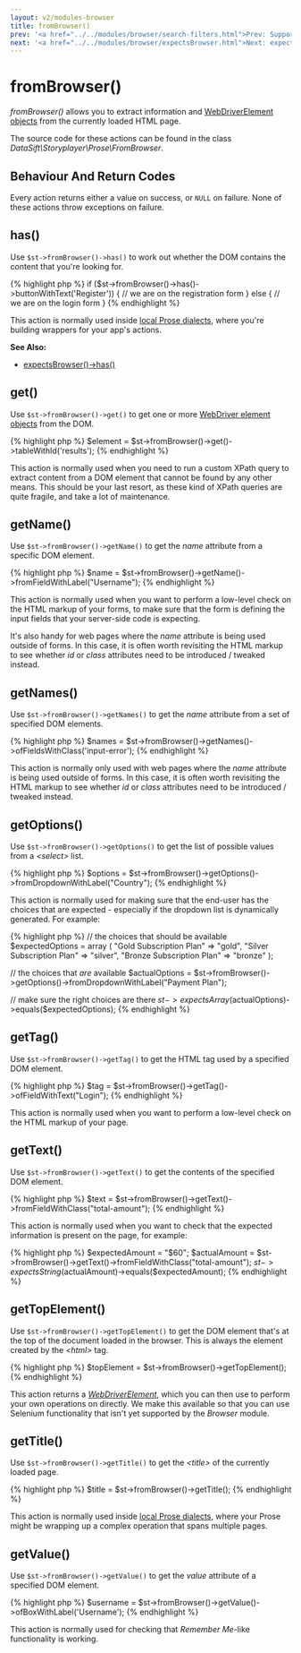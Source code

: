 ```yaml
---
layout: v2/modules-browser
title: fromBrowser()
prev: '<a href="../../modules/browser/search-filters.html">Prev: Supported Search Filters</a>'
next: '<a href="../../modules/browser/expectsBrowser.html">Next: expectsBrowser()</a>'
---
```


# fromBrowser()

_fromBrowser()_ allows you to extract information and [WebDriverElement objects](webdriver.html) from the currently loaded HTML page.

The source code for these actions can be found in the class _DataSift\Storyplayer\Prose\FromBrowser_.

## Behaviour And Return Codes

Every action returns either a value on success, or `NULL` on failure.  None of these actions throw exceptions on failure.

## has()

Use `$st->fromBrowser()->has()` to work out whether the DOM contains the content that you're looking for.

{% highlight php %}
if ($st->fromBrowser()->has()->buttonWithText('Register')) {
	// we are on the registration form
}
else {
	// we are on the login form
}
{% endhighlight %}

This action is normally used inside [local Prose dialects](../../prose/local-dialects.html), where you're building wrappers for your app's actions.

__See Also:__

* [expectsBrowser()->has()](expectsBrowser.html#has)

## get()

Use `$st->fromBrowser()->get()` to get one or more [WebDriver element objects](webdriver.html#webdriver_elements) from the DOM.

{% highlight php %}
$element = $st->fromBrowser()->get()->tableWithId('results');
{% endhighlight %}

This action is normally used when you need to run a custom XPath query to extract content from a DOM element that cannot be found by any other means.  This should be your last resort, as these kind of XPath queries are quite fragile, and take a lot of maintenance.

## getName()

Use `$st->fromBrowser()->getName()` to get the _name_ attribute from a specific DOM element.

{% highlight php %}
$name = $st->fromBrowser()->getName()->fromFieldWithLabel("Username");
{% endhighlight %}

This action is normally used when you want to perform a low-level check on the HTML markup of your forms, to make sure that the form is defining the input fields that your server-side code is expecting.

It's also handy for web pages where the _name_ attribute is being used outside of forms.  In this case, it is often worth revisiting the HTML markup to see whether _id_ or _class_ attributes need to be introduced / tweaked instead.

## getNames()

Use `$st->fromBrowser()->getNames()` to get the _name_ attribute from a set of specified DOM elements.

{% highlight php %}
$names = $st->fromBrowser()->getNames()->ofFieldsWithClass('input-error');
{% endhighlight %}

This action is normally only used with web pages where the _name_ attribute is being used outside of forms.  In this case, it is often worth revisiting the HTML markup to see whether _id_ or _class_ attributes need to be introduced / tweaked instead.

## getOptions()

Use `$st->fromBrowser()->getOptions()` to get the list of possible values from a _&lt;select&gt;_ list.

{% highlight php %}
$options = $st->fromBrowser()->getOptions()->fromDropdownWithLabel("Country");
{% endhighlight %}

This action is normally used for making sure that the end-user has the choices that are expected - especially if the dropdown list is dynamically generated.  For example:

{% highlight php %}
// the choices that should be available
$expectedOptions = array (
	"Gold Subscription Plan" => "gold",
	"Silver Subscription Plan" => "silver",
	"Bronze Subscription Plan" => "bronze"
);

// the choices that *are* available
$actualOptions = $st->fromBrowser()->getOptions()->fromDropdownWithLabel("Payment Plan");

// make sure the right choices are there
$st->expectsArray($actualOptions)->equals($expectedOptions);
{% endhighlight %}

## getTag()

Use `$st->fromBrowser()->getTag()` to get the HTML tag used by a specified DOM element.

{% highlight php %}
$tag = $st->fromBrowser()->getTag()->ofFieldWithText("Login");
{% endhighlight %}

This action is normally used when you want to perform a low-level check on the HTML markup of your page.

## getText()

Use `$st->fromBrowser()->getText()` to get the contents of the specified DOM element.

{% highlight php %}
$text = $st->fromBrowser()->getText()->fromFieldWithClass("total-amount");
{% endhighlight %}

This action is normally used when you want to check that the expected information is present on the page, for example:

{% highlight php %}
$expectedAmount = "$60";
$actualAmount = $st->fromBrowser()->getText()->fromFieldWithClass("total-amount");
$st->expectsString($actualAmount)->equals($expectedAmount);
{% endhighlight %}

## getTopElement()

Use `$st->fromBrowser()->getTopElement()` to get the DOM element that's at the top of the document loaded in the browser.  This is always the element created by the _&lt;html&gt;_ tag.

{% highlight php %}
$topElement = $st->fromBrowser()->getTopElement();
{% endhighlight %}

This action returns a _[WebDriverElement](webdriver.html)_, which you can then use to perform your own operations on directly.  We make this available so that you can use Selenium functionality that isn't yet supported by the _Browser_ module.

## getTitle()

Use `$st->fromBrowser()->getTitle()` to get the _&lt;title&gt;_ of the currently loaded page.

{% highlight php %}
$title = $st->fromBrowser()->getTitle();
{% endhighlight %}

This action is normally used inside [local Prose dialects](../../prose/local-dialects.html), where your Prose might be wrapping up a complex operation that spans multiple pages.

## getValue()

Use `$st->fromBrowser()->getValue()` to get the _value_ attribute of a specified DOM element.

{% highlight php %}
$username = $st->fromBrowser()->getValue()->ofBoxWithLabel('Username');
{% endhighlight %}

This action is normally used for checking that _Remember Me_-like functionality is working.
